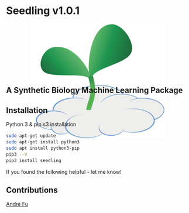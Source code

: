 


# Seedling v1.0.1

<div style="text-align:center; height:10em">
    <img src="seedling.png" />
</div>

## A Synthetic Biology Machine Learning Package

## Installation

Python 3 & pip s3 installation
```bash
sudo apt-get update
sudo apt-get install python3
sudo apt install python3-pip
pip3 --V
pip3 install seedling
```

If you found the following helpful - let me know! 

## Contributions
[Andre Fu](https://github.com/andre-fu)

